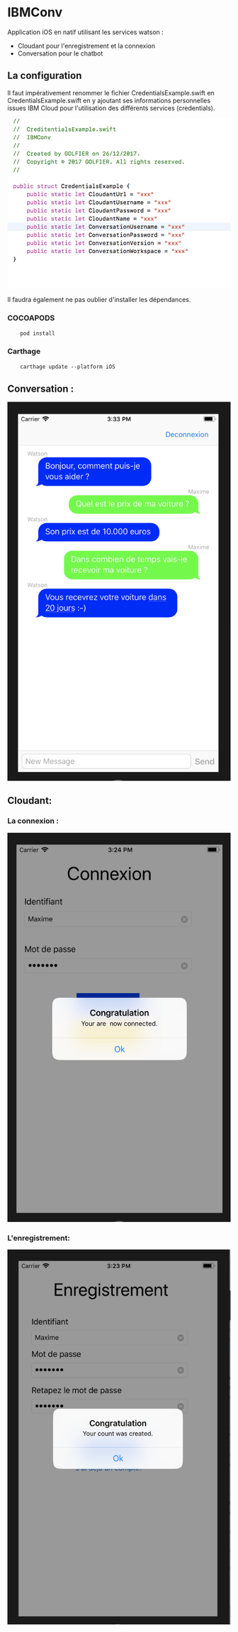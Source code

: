 # IBMConv

Application iOS en natif utilisant les services watson :
- Cloudant pour l'enregistrement et la connexion
- Conversation pour le chatbot

## La configuration

Il faut impérativement renommer le fichier CredentialsExample.swift en CredentialsExample.swift en y ajoutant ses informations personnelles issues IBM Cloud pour l'utilisation des différents services (credentials).

![alt text](https://github.com/maxgfr/IBMConv/blob/master/tuto/vcap.png)


Il faudra également ne pas oublier d'installer les dépendances.

### COCOAPODS
```
    pod install
```

### Carthage
```
    carthage update --platform iOS
```


## Conversation :

![alt text](https://github.com/maxgfr/IBMConv/blob/master/tuto/conv.png)

## Cloudant:

### La connexion :

![alt text](https://github.com/maxgfr/IBMConv/blob/master/tuto/connexion_reussi.png)

### L'enregistrement:

![alt text](https://github.com/maxgfr/IBMConv/blob/master/tuto/enregistrement_reussi.png)

